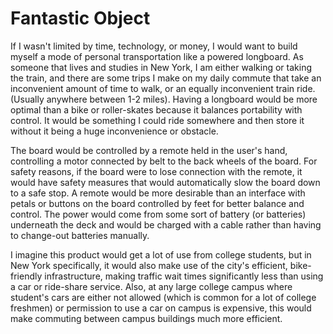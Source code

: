 # Fantastic Object

If I wasn't limited by time, technology, or money, I would want to build myself a mode of personal transportation like a powered longboard. As someone that lives and studies in New York, I am either walking or taking the train, and there are some trips I make on my daily commute that take an inconvenient amount of time to walk, or an equally inconvenient train ride. (Usually anywhere between 1-2 miles). Having a longboard would be more optimal than a bike or roller-skates because it balances portability with control. It would be something I could ride somewhere and then store it without it being a huge inconvenience or obstacle. 

The board would be controlled by a remote held in the user's hand, controlling a motor connected by belt to the back wheels of the board. For safety reasons, if the board were to lose connection with the remote, it would have safety measures that would automatically slow the board down to a safe stop. A remote would be more desirable than an interface with petals or buttons on the board controlled by feet for better balance and control. The power would come from some sort of battery (or batteries) underneath the deck and would be charged with a cable rather than having to change-out batteries manually. 

I imagine this product would get a lot of use from college students, but in New York specifically, it would also make use of the city's efficient, bike-friendly infrastructure, making traffic wait times significantly less than using a car or ride-share service. Also, at any large college campus where student's cars are either not allowed (which is common for a lot of college freshmen) or permission to use a car on campus is expensive, this would make commuting between campus buildings much more efficient. 
